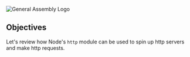 ![General Assembly Logo](http://i.imgur.com/ke8USTq.png)

## Objectives

Let's review how Node's `http` module can be used to spin up http servers and make http requests.
